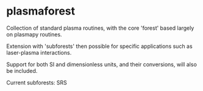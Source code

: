 # plasmaforest

Collection of standard plasma routines, with the core 'forest' based largely on plasmapy routines. 

Extension with 'subforests' then possible for specific applications such as laser-plasma interactions.

Support for both SI and dimensionless units, and their conversions, will also be included.

Current subforests: SRS

